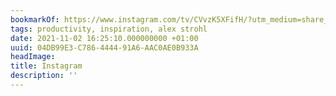 ```yaml
---
bookmarkOf: https://www.instagram.com/tv/CVvzK5XFifH/?utm_medium=share_sheet
tags: productivity, inspiration, alex strohl
date: 2021-11-02 16:25:10.000000000 +01:00
uuid: 04DB99E3-C786-4444-91A6-AAC0AE0B933A
headImage:
title: Instagram
description: ''
---
```

